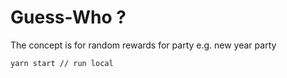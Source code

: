 # Guess-Who ?

The concept is for random rewards for party e.g. new year party

```
yarn start // run local
```
